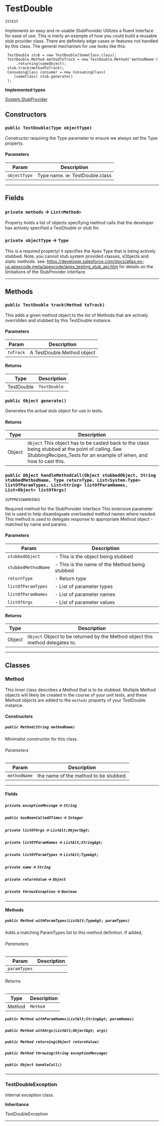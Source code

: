 # TestDouble

`ISTEST`

Implements an easy and re-usable StubProvider
Utilizes a fluent interface for ease of use.
This is merly an example of how you could build a reusable stub provider
class. There are definitely edge cases or features not handled by this class.
The general mechanism for use looks like this:
```apex
 TestDouble stub = new TestDouble(SomeClass.class);
 TestDouble.Method methodToTrack = new TestDouble.Method('methodName')
     .returning(someObject);
 stub.track(methodToTrack);
 ConsumingClass consumer = new ConsumingClass(
    (someClass) stub.generate()
 );
```


**Implemented types**

[System.StubProvider](System.StubProvider)

## Constructors
### `public TestDouble(Type objectType)`

Constructor requiring the Type parameter to ensure we always set the Type property.

#### Parameters

|Param|Description|
|---|---|
|`objectType`|Type name. ie: TestDouble.class|

---
## Fields

### `private methods` → `List<Method>`


Property holds a list of objects specifying method calls that the developer has actively specified a TestDouble or stub for.

### `private objectType` → `Type`


This is a required property! it specifies the Apex Type that is being actively stubbed. Note, you cannot stub system provided classes, sObjects and static methods. see: https://developer.salesforce.com/docs/atlas.en-us.apexcode.meta/apexcode/apex_testing_stub_api.htm for details on the limitations of the StubProvider interface

---
## Methods
### `public TestDouble track(Method toTrack)`

This adds a given method object to the list of Methods that are actively overridden and stubbed by this TestDouble instance.

#### Parameters

|Param|Description|
|---|---|
|`toTrack`|A TestDouble.Method object|

#### Returns

|Type|Description|
|---|---|
|TestDouble|`TestDouble`|

### `public Object generate()`

Generates the actual stub object for use in tests.

#### Returns

|Type|Description|
|---|---|
|Object|`Object` This object has to be casted back to the class being stubbed at the point of calling. See StubbingRecipes_Tests for an example of when, and how to cast this.|

### `public Object handleMethodCall(Object stubbedObject, String stubbedMethodName, Type returnType, List<System.Type> listOfParamTypes, List<String> listOfParamNames, List<Object> listOfArgs)`

`SUPPRESSWARNINGS`

Required method for the StubProvider interface This extensive parameter list is used to help disambiguate overloaded method names where needed. This method is used to delegate response to appropriate Method object - matched by name and params.

#### Parameters

|Param|Description|
|---|---|
|`stubbedObject`|- This is the object being stubbed|
|`stubbedMethodName`|- This is the name of the Method being stubbed|
|`returnType`|- Return type|
|`listOfParamTypes`|- List of parameter types|
|`listOfParamNames`|- List of parameter names|
|`listOfArgs`|- List of parameter values|

#### Returns

|Type|Description|
|---|---|
|Object|`Object` Object to be returned by the Method object this method delegates to.|

---
## Classes
### Method

This inner class describes a Method that is to be stubbed.
Multiple Method objects will likely be created in the course of your unit
tests, and these Method objects are added to the `methods` property of
your TestDouble instance.

#### Constructors
##### `public Method(String methodName)`

Minimalist constructor for this class.

###### Parameters

|Param|Description|
|---|---|
|`methodName`|the name of the method to be stubbed.|

---
#### Fields

##### `private exceptionMessage` → `String`


##### `public hasBeenCalledXTimes` → `Integer`


##### `private listOfArgs` → `List&lt;Object&gt;`


##### `private listOfParamNames` → `List&lt;String&gt;`


##### `private listOfParamTypes` → `List&lt;Type&gt;`


##### `private name` → `String`


##### `private returnValue` → `Object`


##### `private throwsException` → `Boolean`


---
#### Methods
##### `public Method withParamTypes(List&lt;Type&gt; paramTypes)`

Adds a matching ParamTypes list to this method definition. If added,

###### Parameters

|Param|Description|
|---|---|
|`paramTypes`||

###### Returns

|Type|Description|
|---|---|
|Method|`Method`|

##### `public Method withParamNames(List&lt;String&gt; paramNames)`
##### `public Method withArgs(List&lt;Object&gt; args)`
##### `public Method returning(Object returnValue)`
##### `public Method throwing(String exceptionMessage)`
##### `public Object handleCall()`
---

### TestDoubleException

Internal exception class.


**Inheritance**

TestDoubleException


---
